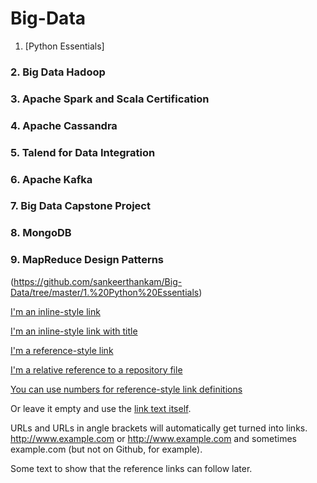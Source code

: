 # Big-Data
1. [Python Essentials] 
### 2. Big Data Hadoop 
### 3. Apache Spark and Scala Certification 
### 4. Apache Cassandra 
### 5. Talend for Data Integration
### 6. Apache Kafka 
### 7. Big Data Capstone Project
### 8. MongoDB
### 9. MapReduce Design Patterns 


(https://github.com/sankeerthankam/Big-Data/tree/master/1.%20Python%20Essentials)


[I'm an inline-style link](https://www.google.com)

[I'm an inline-style link with title](https://www.google.com "Google's Homepage")

[I'm a reference-style link][Arbitrary case-insensitive reference text]

[I'm a relative reference to a repository file](../blob/master/LICENSE)

[You can use numbers for reference-style link definitions][1]

Or leave it empty and use the [link text itself].

URLs and URLs in angle brackets will automatically get turned into links. 
http://www.example.com or <http://www.example.com> and sometimes 
example.com (but not on Github, for example).

Some text to show that the reference links can follow later.

[arbitrary case-insensitive reference text]: https://www.mozilla.org
[1]: http://slashdot.org
[link text itself]: http://www.reddit.com
